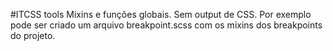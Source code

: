 #ITCSS tools
Mixins e funções globais. Sem output de CSS. Por exemplo pode ser criado um arquivo breakpoint.scss com os mixins dos breakpoints do projeto.